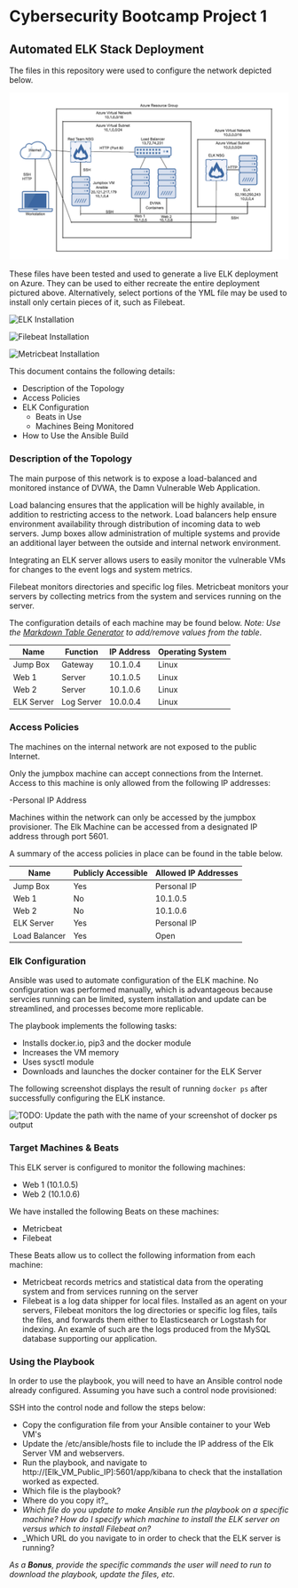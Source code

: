 # Cybersecurity Bootcamp Project 1
## Automated ELK Stack Deployment

The files in this repository were used to configure the network depicted below.

![Network Diagram](https://github.com/Hunter488/Cybersecurity-Bootcamp-Project-1/blob/main/Images/Network%20Diagram.png)

These files have been tested and used to generate a live ELK deployment on Azure. They can be used to either recreate the entire deployment pictured above. Alternatively, select portions of the YML file may be used to install only certain pieces of it, such as Filebeat.

![ELK Installation](https://github.com/Hunter488/Cybersecurity-Bootcamp-Project-1/blob/main/Ansible/Install-ELK.yml)

![Filebeat Installation](https://github.com/Hunter488/Cybersecurity-Bootcamp-Project-1/blob/main/Ansible/Filebeat-playbook.yml)

![Metricbeat Installation](https://github.com/Hunter488/Cybersecurity-Bootcamp-Project-1/blob/main/Ansible/Metricbeat-playbook)

This document contains the following details:
- Description of the Topology
- Access Policies
- ELK Configuration
  - Beats in Use
  - Machines Being Monitored
- How to Use the Ansible Build


### Description of the Topology

The main purpose of this network is to expose a load-balanced and monitored instance of DVWA, the Damn Vulnerable Web Application.

Load balancing ensures that the application will be highly available, in addition to restricting access to the network.
Load balancers help ensure environment availability through distribution of incoming data to web servers. Jump boxes allow administration of multiple systems and provide an additional layer between the outside and internal network environment.

Integrating an ELK server allows users to easily monitor the vulnerable VMs for changes to the event logs and system metrics.

Filebeat monitors directories and specific log files.
Metricbeat monitors your servers by collecting metrics from the system and services running on the server. 

The configuration details of each machine may be found below.
_Note: Use the [Markdown Table Generator](http://www.tablesgenerator.com/markdown_tables) to add/remove values from the table_.

| Name     | Function | IP Address | Operating System |
|----------|----------|------------|------------------|
| Jump Box | Gateway  | 10.1.0.4   | Linux            |
| Web 1    | Server   | 10.1.0.5   | Linux            |
| Web 2    | Server   | 10.1.0.6   | Linux            |
|ELK Server|Log Server| 10.0.0.4   | Linux            |

### Access Policies

The machines on the internal network are not exposed to the public Internet. 

Only the jumpbox machine can accept connections from the Internet. Access to this machine is only allowed from the following IP addresses:

-Personal IP Address

Machines within the network can only be accessed by the jumpbox provisioner.
The Elk Machine can be accessed from a designated IP address through port 5601.

A summary of the access policies in place can be found in the table below.

| Name     | Publicly Accessible | Allowed IP Addresses |
|----------|---------------------|----------------------|
| Jump Box | Yes                 | Personal IP          |
| Web 1    | No                  | 10.1.0.5             |
| Web 2    | No                  | 10.1.0.6             |
|ELK Server| Yes                 | Personal IP          |
|Load Balancer| Yes              | Open                 |


### Elk Configuration

Ansible was used to automate configuration of the ELK machine. No configuration was performed manually, which is advantageous because servcies running can be limited, system installation and update can be streamlined, and processes become more replicable.

The playbook implements the following tasks:

* Installs docker.io, pip3 and the docker module
* Increases the VM memory
* Uses sysctl module
* Downloads and launches the docker container for the ELK Server

The following screenshot displays the result of running `docker ps` after successfully configuring the ELK instance.

![TODO: Update the path with the name of your screenshot of docker ps output](Images/docker_ps_output.png)

### Target Machines & Beats
This ELK server is configured to monitor the following machines:

* Web 1 (10.1.0.5)
* Web 2 (10.1.0.6)

We have installed the following Beats on these machines:

* Metricbeat
* Filebeat

These Beats allow us to collect the following information from each machine:

* Metricbeat records metrics and statistical data from the operating system and from services running on the server
* Filebeat is a log data shipper for local files. Installed as an agent on your servers, Filebeat monitors the log directories or specific log files, tails the files, and forwards them either to Elasticsearch or Logstash for indexing. An examle of such are the logs produced from the MySQL database supporting our application.

### Using the Playbook
In order to use the playbook, you will need to have an Ansible control node already configured. Assuming you have such a control node provisioned: 

SSH into the control node and follow the steps below:
- Copy the configuration file from your Ansible container to your Web VM's
- Update the /etc/ansible/hosts file to include the IP address of the Elk Server VM and webservers.
- Run the playbook, and navigate to http://[Elk_VM_Public_IP]:5601/app/kibana to check that the installation worked as expected.
- Which file is the playbook? 
- Where do you copy it?_
- _Which file do you update to make Ansible run the playbook on a specific machine? How do I specify which machine to install the ELK server on versus which to install Filebeat on?_
- _Which URL do you navigate to in order to check that the ELK server is running?

_As a **Bonus**, provide the specific commands the user will need to run to download the playbook, update the files, etc._
